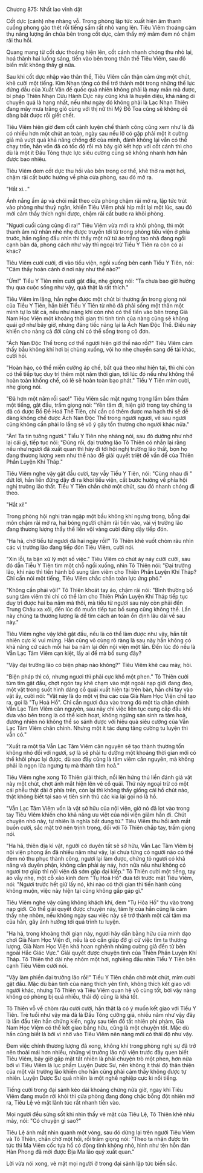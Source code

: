 




Chương 875: Nhất lao vĩnh dật


Cốt dực (cánh) nhẹ nhàng vỗ. Trong phòng lập tức xuất hiện âm thanh cuồng phong gào thét rồi tiếng sấm rất nhỏ vang lên. Tiêu Viêm thoáng cảm thụ năng lượng ẩn chứa bên trong cốt dực, cảm thấy mỹ mãm đem nó chậm rãi thu hồi.

Quang mang từ cốt dực thoáng hiện lên, cốt cánh nhanh chóng thu nhỏ lại, hoá thành hai luồng sáng, tiến vào bên trong thân thể Tiêu Viêm, sau đó biến mất không thấy gì nữa.

Sau khi cốt dực nhập vào thân thể, Tiêu Viêm cẩn thận cảm ứng một chút, khẽ cười một tiếng. Kim Nhạn tông có thể trở thành một trong những thế lực đứng đầu của Xuất Vân đế quốc quả nhiên không phải là may mắn mà được, bí pháp Thiên Nhạn Cửu Hành Dực này cũng khá là huyền diệu, khả năng di chuyển quả là hạng nhất, nếu như ngày đó không phải là Lạc Nhạn Thiên đang mây mưa trăng gió cùng với thị nữ thì Mỹ Đỗ Toa cũng sẽ không dễ dàng bắt được rồi giết chết.

Tiêu Viêm hiện giờ đem cốt cánh luyện chế thành công cũng xem như là đã có nhiều hơn một chút an toàn, ngày sau nếu lỡ có gặp phải một ít cường giả mà vượt quá khả năng chống đỡ của mình, đánh không lại vẫn có thể chạy trốn, hắn vốn đã có tốc độ rồi mà bây giờ kết hợp với cốt cánh thì cho dù là một ít Đấu Tông thực lực siêu cường cũng sẽ không nhanh hơn hắn được bao nhiêu.

Tiêu Viêm đem cốt dực thu hồi vào bên trong cơ thể, khẽ thở ra một hơi, chậm rãi cất bước hướng về phía cửa phòng, sau đó mở ra.

"Hắt xì…"

Ánh nắng ấm áp và chói mắt theo cửa phòng chậm rãi mở ra, lập tức trút vào phòng như thuỷ ngân, khiến Tiêu Viêm phải híp mắt lại một lúc, sau đó mới cảm thấy thích nghi được, chậm rãi cất bước ra khỏi phòng.

"Ngươi cuối cùng cũng đi ra!" Tiêu Viêm vừa mới ra khỏi phòng, thì một thanh âm nữ nhân nhè nhẹ được truyền tới từ trong phòng tiểu viện ở phía trước, hắn ngẩng đầu nhìn thì thấy một nữ tử áo trắng tao nhã đang ngồi cạnh bàn đá, phong cách như vậy thì ngoại trừ Tiểu Y Tiên ra còn có ai khác?

Tiêu Viêm cười cười, đi vào tiểu viện, ngồi xuống bên cạnh Tiểu Y Tiên, nói: "Cảm thấy hoàn cảnh ở nơi này như thế nào?"

"Ừm!" Tiểu Y Tiên mỉm cười gật đầu, nhẹ giọng nói: "Ta chưa bao giờ hưởng thụ qua cuộc sống như vậy, quả thật là rất thích."

Tiêu Viêm im lặng, hắn nghe được một chút bi thương ẩn trong giọng nói của Tiểu Y Tiên, hắn biết Tiểu Y Tiên từ nhỏ đã phải sống một thân một mình tự lo tất cả, nếu như nàng khi còn nhỏ có thể tiến vào bên trong Già Nam Học Viện một khoảng thời gian thì tính tình của nàng cũng sẽ không quái gở như bây giờ, nhưng đáng tiếc nàng lại là Ách Nan Độc Thể. Điều này khiến cho nàng cả đời cũng chỉ có thể sống trong cô đơn.

"Ách Nan Độc Thể trong cơ thể ngươi hiện giờ thế nào rồi?" Tiêu Viêm cảm thấy bầu không khí hơi bị chùng xuống, vội ho nhẹ chuyển sang đề tài khác, cười hỏi.

"Hoàn hảo, có thể miễn cưỡng áp chế, bất quá theo như hiện tại, thì chỉ còn có thể tiếp tục duy trì thêm một năm thời gian, tới lúc đó nếu như không thể hoàn toàn khống chế, có lẽ sẽ hoàn toàn bạo phát." Tiểu Y Tiên mỉm cười, nhẹ giọng nói.

"Đã hơn một năm rồi sao!" Tiêu Viêm sắc mặt ngưng trọng lẩm bẩm thầm một tiếng, gật đầu, trầm giọng nói: "Yên tâm đi, hiện giờ trong tay chúng ta đã có được Bồ Đề Hoá Thể Tiên, chỉ cần có thêm được ma hạch thì sẽ dễ dàng khống chế được Ách Nan Độc Thể trong người ngươi, về sau ngươi cũng không cần phải lo lắng sẽ vô ý gây tổn thương cho người khác nữa."

"Ân! Ta tin tưởng ngươi." Tiểu Y Tiên nhẹ nhàng nói, sau đó dường như nhớ lại cái gì, tiếp tục nói: "Đúng rồi, đại trưởng lão Tô Thiên có nhắn lại rằng nếu như ngươi đã xuất quan thì hãy đi tới hội nghị trưởng lão thất, bọn họ đang thương lượng xem như thế nào để giải quyết triệt để vấn đề của Thiên Phần Luyện Khí Tháp."

Tiêu Viêm nghe vậy gật đầu cười, tay vẫy Tiểu Y Tiên, nói: "Cùng nhau đi " dứt lời, hắn liền đứng dậy đi ra khỏi tiểu viện, cất bước hướng về phía hội nghị trưởng lão thất. Tiểu Y Tiên chần chờ một chút, sau đó nhanh chóng đi theo.

"Hắt xì!"

Trong phòng hội nghị tràn ngập một bầu không khí ngưng trọng, bỗng đại môn chậm rãi mở ra, hai bóng người chậm rãi tiến vào, vài vị trưởng lão đang thương lượng thấy thế liền vội vàng cười đứng dậy tiếp đón.

"Ha hả, chờ tiểu tử ngươi đã hai ngày rồi!" Tô Thiên khẽ vuốt chòm râu nhìn các vị trưởng lão đang tiếp đón Tiêu Viêm, cười nói.

"Xin lỗi, ta bận xử lý một số việc." Tiêu Viêm có chút áy náy cười cười, sau đó dẫn Tiễu Y Tiên tìm một chỗ ngồi xuống, nhìn Tô Thiên nói: "Đại trưởng lão, khi nào thì tiến hành bổ sung tâm viêm cho Thiên Phần Luyện Khí Tháp? Chỉ cần nói một tiếng, Tiêu Viêm chắc chắn toàn lực ứng phó."

"Không cần phải vội!" Tô Thiên khoát tay áo, chậm rãi nói: "Bình thường bổ sung tâm viêm thì chỉ có thể làm cho Thiên Phần Luyện Khí Tháp tiếp tục duy trì được hai ba năm mà thôi, mà tiểu tử ngươi sau này còn phải đến Trung Châu xa xôi, đến lúc đó muốn tiếp tục bổ sung cũng không thể. Lần này chúng ta thương lượng là để tìm cách an toàn ổn định lâu dài về sau này."

Tiêu Viêm nghe vậy khẽ gật đầu, nếu là có thể làm được như vậy, hắn tất nhiên cực kì vui mừng. Hắn cũng vô cùng rõ ràng là sau này hắn không có khả năng cứ cách mỗi hai ba năm lại đến nội viện một lần. Đến lúc đó nếu là Vẫn Lạc Tâm Viêm cạn kiệt, lấy ai để mà bổ sung đây?

"Vậy đại trưởng lão có biện pháp nào không?" Tiêu Viêm khẽ cau mày, hỏi.

"Biện pháp thì có, nhưng ngươi thì phải cực khổ một phen." Tô Thiên cười tủm tỉm gật đầu, chợt ngón tay khẽ chạm vào mặt ngoài nạp giới đang đeo, một vật trong suốt hình dáng cổ quái xuất hiện tại trên bàn, hắn chỉ tay vào vật ấy, cười nói: "Vật này là do một vị thủ các của Già Nam Học Viện chế tạo ra, gọi là "Tụ Hoả Hồ". Chỉ cần ngươi đưa vào trong đó một tia chân chính Vẫn Lạc Tâm Viêm căn nguyên, sau này chỉ việc liên tục cung cấp đấu khí đưa vào bên trong là có thể kích hoạt, không ngừng sản sinh ra tâm hoả, đương nhiên nó không thể so sánh được với hiệu quả siêu cường của Vẫn Lạc Tâm Viêm chân chính. Nhưng một ít tác dụng tăng cường tu luyện thì vẫn có."

"Xuất ra một tia Vẫn Lạc Tâm Viêm căn nguyên sẽ tạo thành thương tổn không nhỏ đối với ngươi, sợ là sẽ phải tu dưỡng một khoảng thời gian mới có thể khôi phục lại được, dù sao đây cũng là tâm viêm căn nguyên, mà không phải là ngọn lửa ngưng tụ mà thành tâm hoả."

Tiêu Viêm nghe xong Tô Thiên giải thích, nổi lên hứng thú liền đánh giá vật này một chút, chợt ánh mắt hiện lên vẻ cổ quái. Thứ này ngoại trừ có một cái phễu thật dài ở phía trên, còn lại thì không thấy giống cái hồ chút nào, thật không biết tại sao vị tiên sinh thủ các kia lại gọi nó là hồ.

"Vẫn Lạc Tâm Viêm vốn là vật sở hữu của nội viện, giờ nó đã lọt vào trong tay Tiêu Viêm khiến cho khả năng ưu việt của nội viện giảm hẳn đi. Chút chuyện nhỏ này, tự nhiên là nghĩa bất dung từ." Tiêu Viêm thu hồi ánh mắt buồn cười, sắc mặt trở nên trịnh trọng, đối với Tô Thiên chắp tay, trầm giọng nói.

"Ha hả, thiên địa kì vật, người có duyên tất sẽ sở hữu, Vẫn Lạc Tâm Viêm bị nội viện phong ấn đã nhiều năm như vậy, lại chưa từng có người nào có thể đem nó thu phục thành công, ngươi lại làm được, chứng tỏ ngươi có khả năng và duyên phận, không cần phải áy náy, hơn nữa nếu như không có ngươi trợ giúp thì nội viện đã sớm gặp đại kiếp." Tô Thiên cười một tiếng, tay áo vẫy nhẹ, một cỗ xảo kình đem "Tụ Hoả Hồ" đưa tới trước mặt Tiêu Viêm, nói: "Ngươi trước hết giữ lấy nó, khi nào có thời gian thì tiến hành cũng không muộn, việc này hiện tại cũng không gấp gáp gì."

Tiêu Viêm nghe vậy cũng không khách khí, đem "Tụ Hỏa Hồ" thu vào trong nạp giới. Có thể giải quyết được chuyện này, tâm lý của hắn cũng là cảm thấy nhẹ nhõm, nếu không ngày sau việc này sẽ trở thành một cái tâm ma của hắn, gây ảnh hưởng tới quá trình tu luyện.

"Ha hả, trong khoảng thời gian này, ngươi hãy dẫn bằng hữu của mình dạo chơi Già Nam Học Viện đi, nếu là có cần giúp đỡ gì cứ việc tìm ta thương lượng, Già Nam Học Viện khá hoan nghênh những cường giả đến từ bên ngoài Hắc Giác Vực." Giải quyết được chuyện tình của Thiên Phần Luyện Khí Tháp. Tô Thiên thở dài nhẹ nhõm một hơi, nghiêng đầu nhìn Tiểu Y Tiên bên cạnh Tiêu Viêm cười nói.

"Vậy làm phiền đại trưởng lão rồi!" Tiểu Y Tiên chần chờ một chút, mỉm cười gật đầu. Mặc dù bản tính của nàng thích yên tĩnh, không thích kết giao với người khác, nhưng Tô Thiên và Tiêu Viêm quan hệ vô cùng tốt, bởi vậy nàng không có phòng bị quá nhiều, thái độ cũng là khá tốt.

Tô Thiên vỗ về chòm râu cười cười, hắn thật là có ý muốn kết giao với Tiểu Y Tiên. Trẻ tuổi như vậy mà đã là Đấu Tông cường giả, nhiều năm như vậy đây là lần đầu tiên hắn chứng kiến, ngày sau tiền đồ tất nhiên phi phàm, Già Nam Học Việm có thể kết giao bằng hữu, cũng là một chuyện tốt. Mặc dù hắn cũng biết là bởi vì nhờ vào Tiêu Viêm nên nàng mới có thái độ như vậy.

Đem việc chính thương lượng đã xong, không khí trong phòng nghị sự đã trở nên thoải mái hơn nhiều, những vị trưởng lão nội viện trước đây quen biết Tiêu Viêm, bây giờ gặp mặt tất nhiên là phải chuyện trò một phen, hơn nữa bởi vì Tiêu Viêm là lục phẩm Luyện Dược Sư, nên không ít thái độ thân thiện của một vài trưởng lão khiến cho hắn cũng phải cảm thấy không được tự nhiên. Luyện Dược Sư quả nhiên là một nghề nghiệp cực kì nổi tiếng.

Tiếng cười trong đại sảnh kéo dài khoảng chừng nửa giờ, ngay khi Tiêu Viêm đang muốn rời khỏi thì cửa phòng đang đóng chặc bỗng đột nhiên mở ra, Tiêu Lệ vẻ mặt lãnh túc rất nhanh tiến vào.

Mọi người đều sửng sốt khi nhìn thấy vẻ mặt của Tiêu Lệ, Tô Thiên khẽ nhíu mày, nói: "Có chuyện gì sao?"

Tiêu Lệ ánh mắt nhìn quanh một vòng, sau đó dừng lại trên người Tiêu Viêm và Tô Thiên, chần chờ một hồi, rồi trầm giọng nói: "Theo ta nhận được tin tức thì Ma Viêm cốc tựa hồ có động tĩnh không nhỏ, hình như tên hỗn đản Hàn Phong đã mời được Địa Ma lão quỷ xuất quan."

Lời vừa nói xong, vẻ mặt mọi người ở trong đại sảnh lập tức biến sắc.




